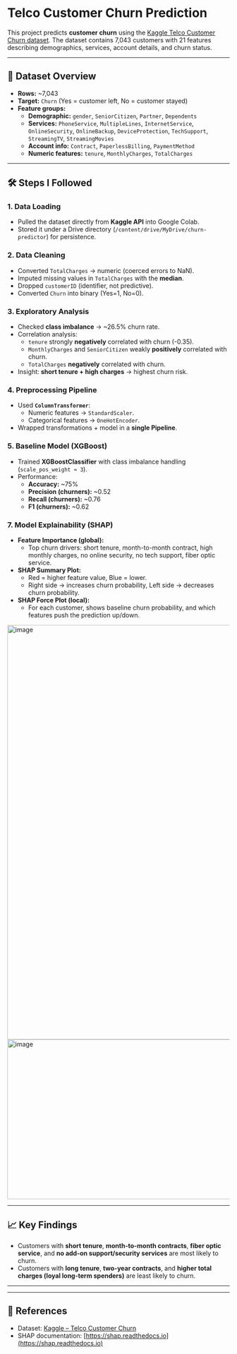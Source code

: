 # Telco Customer Churn Prediction  

This project predicts **customer churn** using the [Kaggle Telco Customer Churn dataset](https://www.kaggle.com/datasets/blastchar/telco-customer-churn). The dataset contains 7,043 customers with 21 features describing demographics, services, account details, and churn status.  

---

## 📂 Dataset Overview  
- **Rows:** ~7,043  
- **Target:** `Churn` (Yes = customer left, No = customer stayed)  
- **Feature groups:**
  - **Demographic:** `gender`, `SeniorCitizen`, `Partner`, `Dependents`  
  - **Services:** `PhoneService`, `MultipleLines`, `InternetService`, `OnlineSecurity`, `OnlineBackup`, `DeviceProtection`, `TechSupport`, `StreamingTV`, `StreamingMovies`  
  - **Account info:** `Contract`, `PaperlessBilling`, `PaymentMethod`  
  - **Numeric features:** `tenure`, `MonthlyCharges`, `TotalCharges`  

---

## 🛠️ Steps I Followed  

### 1. Data Loading  
- Pulled the dataset directly from **Kaggle API** into Google Colab.  
- Stored it under a Drive directory (`/content/drive/MyDrive/churn-predictor`) for persistence.  

### 2. Data Cleaning  
- Converted `TotalCharges` → numeric (coerced errors to NaN).  
- Imputed missing values in `TotalCharges` with the **median**.  
- Dropped `customerID` (identifier, not predictive).  
- Converted `Churn` into binary (Yes=1, No=0).  

### 3. Exploratory Analysis  
- Checked **class imbalance** → ~26.5% churn rate.  
- Correlation analysis:  
  - `tenure` strongly **negatively** correlated with churn (-0.35).  
  - `MonthlyCharges` and `SeniorCitizen` weakly **positively** correlated with churn.  
  - `TotalCharges` **negatively** correlated with churn.  
- Insight: **short tenure + high charges** → highest churn risk.  

### 4. Preprocessing Pipeline  
- Used **`ColumnTransformer`**:  
  - Numeric features → `StandardScaler`.  
  - Categorical features → `OneHotEncoder`.  
- Wrapped transformations + model in a **single Pipeline**.  

### 5. Baseline Model (XGBoost)  
- Trained **XGBoostClassifier** with class imbalance handling (`scale_pos_weight ≈ 3`).  
- Performance:  
  - **Accuracy:** ~75%  
  - **Precision (churners):** ~0.52  
  - **Recall (churners):** ~0.76  
  - **F1 (churners):** ~0.62  



### 7. Model Explainability (SHAP)  
- **Feature Importance (global):**  
  - Top churn drivers: short tenure, month-to-month contract, high monthly charges, no online security, no tech support, fiber optic service.  
- **SHAP Summary Plot:**  
  - Red = higher feature value, Blue = lower.  
  - Right side → increases churn probability, Left side → decreases churn probability.  
- **SHAP Force Plot (local):**  
  - For each customer, shows baseline churn probability, and which features push the prediction up/down.

 <img width="793" height="940" alt="image" src="https://github.com/user-attachments/assets/f2a14b44-fe42-458f-8155-691de36d3b06" />

<img width="1570" height="362" alt="image" src="https://github.com/user-attachments/assets/ae37a15b-3e63-4e41-afd7-575898f5d937" />


---

## 📈 Key Findings  
- Customers with **short tenure**, **month-to-month contracts**, **fiber optic service**, and **no add-on support/security services** are most likely to churn.  
- Customers with **long tenure**, **two-year contracts**, and **higher total charges (loyal long-term spenders)** are least likely to churn.  

---

  

---

## 📜 References  
- Dataset: [Kaggle – Telco Customer Churn](https://www.kaggle.com/datasets/blastchar/telco-customer-churn)  
- SHAP documentation: [https://shap.readthedocs.io](https://shap.readthedocs.io)  
